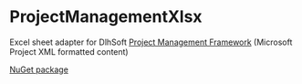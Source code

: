 # ProjectManagementXlsx
Excel sheet adapter for DlhSoft [Project Management Framework](https://dlhsoft.com/PMF) (Microsoft Project XML formatted content)

[NuGet package](https://www.nuget.org/packages/DlhSoft.ProjectManagementFramework.Xlsx)
